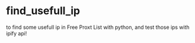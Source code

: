 # find_usefull_ip
to find some usefull ip in Free Proxt List with python, and test those ips with ipify api!
